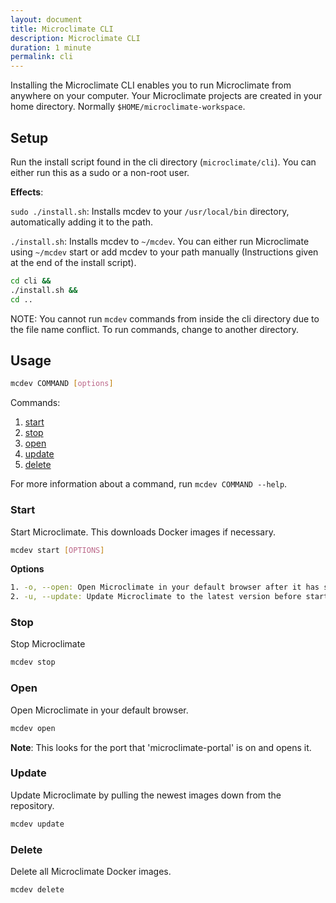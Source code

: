 ```yaml
---
layout: document
title: Microclimate CLI
description: Microclimate CLI
duration: 1 minute
permalink: cli
---
```


Installing the Microclimate CLI enables you to run Microclimate from anywhere on your computer. Your Microclimate projects are created in your home directory. Normally ``$HOME/microclimate-workspace``.

## Setup

Run the install script found in the cli directory (``microclimate/cli``). You can either run this as a sudo or a non-root user.

  **Effects**:

  ``sudo ./install.sh``: Installs mcdev to your ``/usr/local/bin`` directory, automatically adding it to the path.

  ``./install.sh``: Installs mcdev to ``~/mcdev``. You can either run Microclimate using ``~/mcdev`` start or add mcdev to your path manually (Instructions given at the end of the install script).

  ```sh
  cd cli &&
  ./install.sh &&
  cd ..
  ```

NOTE: You cannot run ``mcdev`` commands from inside the cli directory due to the file name conflict. To run commands, change to another directory.

## Usage

```sh
mcdev COMMAND [options]
```

Commands:

1. [start](#start)
2. [stop](#stop)
3. [open](#open)
4. [update](#update)
5. [delete](#delete)

For more information about a command, run ``mcdev COMMAND --help``.

### Start

Start Microclimate. This downloads Docker images if necessary.

```sh
mcdev start [OPTIONS]
```

**Options**

```sh
1. -o, --open: Open Microclimate in your default browser after it has started.
2. -u, --update: Update Microclimate to the latest version before starting.
```

### Stop

Stop Microclimate

```sh
mcdev stop
```


### Open

Open Microclimate in your default browser.

```sh
mcdev open
```

**Note**: This looks for the port that 'microclimate-portal' is on and opens it.

### Update

Update Microclimate by pulling the newest images down from the repository.

```sh
mcdev update
```

### Delete

Delete all Microclimate Docker images.  

```sh
mcdev delete
```
